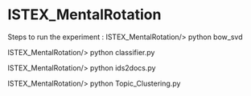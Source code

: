 # ISTEX_MentalRotation

Steps to run the experiment :
ISTEX_MentalRotation/>  python bow_svd

<!--- build the classifier for the documents --->
ISTEX_MentalRotation/> python classifier.py <!---(output: results/results.pickle) --->

<!--- from the results of classified documents, build a dictionnary of documents : id:abstracts. This step should be removed to use directly the vectors given by the vectorizer. --->
ISTEX_MentalRotation/>  python ids2docs.py <!--- (output: results/LDA_res_input.pickle) --->

<!--- Comput clusters on the documents well classified by the classifier from the dictionnary given by ids2docs. --->
ISTEX_MentalRotation/>  python Topic_Clustering.py <!--- (output : results/results_lda.txt) --->

